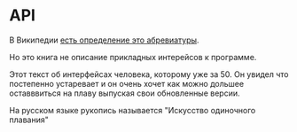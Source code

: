 # API

В Википедии [есть  определение это абревиатуры](https://ru.wikipedia.org/wiki/API).

Но это книга не описание прикладных интерейсов к программе. 

Этот текст об интерфейсах человека, которому уже за 50. Он увидел что  постепенно устаревает и он очень хочет как можно дольшее оставввиться на плаву выпуская свои обновленные версии.

На русском языке рукопись называется "Искусство одиночного плавания"

